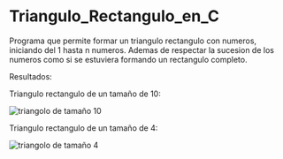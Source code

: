 # Triangulo_Rectangulo_en_C

Programa que permite formar un triangulo rectangulo con numeros, iniciando del 1 hasta n numeros.
Ademas de respectar la sucesion de los numeros como si se estuviera formando un rectangulo completo.

Resultados:

Triangulo rectangulo de un tamaño de 10:

![triangolo de tamaño 10](https://github.com/Beny-Gonzalez/Triangulo_Rectangulo_en_C/assets/147663667/fc7db99c-fa03-4a6c-82c6-13b4409e8057)


Triangulo rectangulo de un tamaño de 4:

![triangolo de tamaño 4](https://github.com/Beny-Gonzalez/Triangulo_Rectangulo_en_C/assets/147663667/3a022c8b-e316-482e-be5c-7360725631e0)


